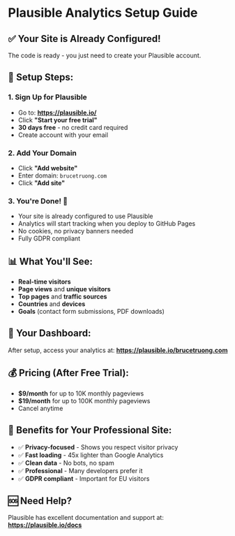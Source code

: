 # Plausible Analytics Setup Guide

## ✅ Your Site is Already Configured!

The code is ready - you just need to create your Plausible account.

## 🚀 Setup Steps:

### 1. Sign Up for Plausible
- Go to: **https://plausible.io/**
- Click **"Start your free trial"** 
- **30 days free** - no credit card required
- Create account with your email

### 2. Add Your Domain
- Click **"Add website"**
- Enter domain: `brucetruong.com`
- Click **"Add site"**

### 3. You're Done! 🎉
- Your site is already configured to use Plausible
- Analytics will start tracking when you deploy to GitHub Pages
- No cookies, no privacy banners needed
- Fully GDPR compliant

## 📊 What You'll See:
- **Real-time visitors**
- **Page views** and **unique visitors** 
- **Top pages** and **traffic sources**
- **Countries** and **devices**
- **Goals** (contact form submissions, PDF downloads)

## 🔗 Your Dashboard:
After setup, access your analytics at:
**https://plausible.io/brucetruong.com**

## 💰 Pricing (After Free Trial):
- **$9/month** for up to 10K monthly pageviews
- **$19/month** for up to 100K monthly pageviews
- Cancel anytime

## 🌟 Benefits for Your Professional Site:
- ✅ **Privacy-focused** - Shows you respect visitor privacy
- ✅ **Fast loading** - 45x lighter than Google Analytics  
- ✅ **Clean data** - No bots, no spam
- ✅ **Professional** - Many developers prefer it
- ✅ **GDPR compliant** - Important for EU visitors

## 🆘 Need Help?
Plausible has excellent documentation and support at:
**https://plausible.io/docs**
